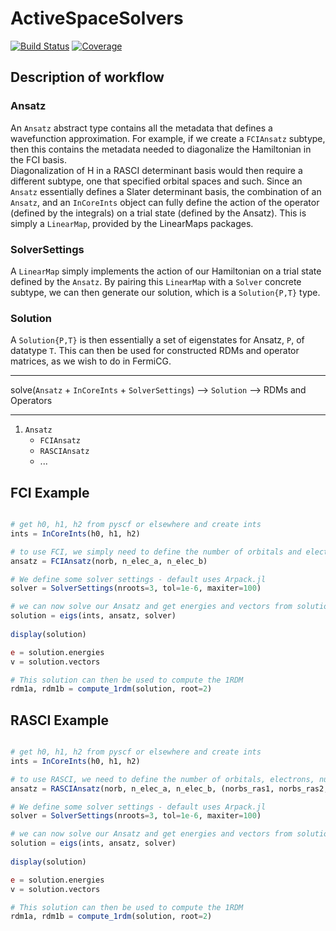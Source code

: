 # ActiveSpaceSolvers

<!-- [![Stable](https://img.shields.io/badge/docs-stable-blue.svg)](https://nmayhall-vt.github.io/ActiveSpaceSolvers.jl/stable/) -->
<!-- [![Dev](https://img.shields.io/badge/docs-dev-blue.svg)](https://nmayhall-vt.github.io/ActiveSpaceSolvers.jl/dev/) -->
[![Build Status](https://github.com/nmayhall-vt/ActiveSpaceSolvers.jl/actions/workflows/CI.yml/badge.svg?branch=main)](https://github.com/nmayhall-vt/ActiveSpaceSolvers.jl/actions/workflows/CI.yml?query=branch%3Amain)
[![Coverage](https://codecov.io/gh/nmayhall-vt/ActiveSpaceSolvers.jl/branch/main/graph/badge.svg)](https://codecov.io/gh/nmayhall-vt/ActiveSpaceSolvers.jl)

## Description of workflow

### Ansatz 
An `Ansatz` abstract type contains all the metadata that defines a wavefunction approximation.
For example, if we create a `FCIAnsatz` subtype, then this contains the metadata
needed to diagonalize the Hamiltonian in the FCI basis.  
Diagonalization of H in a RASCI determinant basis would then require a different 
subtype, one that specified orbital spaces and such.
Since an `Ansatz` essentially defines a Slater determinant basis, 
the combination of an `Ansatz`, and an `InCoreInts` object can fully define 
the action of the operator (defined by the integrals) on a trial state
(defined by the Ansatz). This is simply a `LinearMap`, provided by the LinearMaps packages.

### SolverSettings
A `LinearMap` simply implements the action of our Hamiltonian on a trial state 
defined by the `Ansatz`. By pairing this `LinearMap` with a `Solver` concrete
subtype, we can then generate our solution, which is a `Solution{P,T}` type. 

### Solution
A `Solution{P,T}` is then essentially a set of eigenstates for Ansatz, `P`, of
datatype `T`. This can then be used for constructed RDMs and operator matrices, 
as we wish to do in FermiCG. 

----

solve(`Ansatz` + `InCoreInts` + `SolverSettings`) --> `Solution` --> RDMs and Operators

----

1. `Ansatz`
	- `FCIAnsatz`
	- `RASCIAnsatz`
	- ...
	

## FCI Example
```julia

# get h0, h1, h2 from pyscf or elsewhere and create ints
ints = InCoreInts(h0, h1, h2)	

# to use FCI, we simply need to define the number of orbitals and electrons
ansatz = FCIAnsatz(norb, n_elec_a, n_elec_b)

# We define some solver settings - default uses Arpack.jl
solver = SolverSettings(nroots=3, tol=1e-6, maxiter=100)

# we can now solve our Ansatz and get energies and vectors from solution
solution = eigs(ints, ansatz, solver)
 
display(solution)

e = solution.energies
v = solution.vectors

# This solution can then be used to compute the 1RDM
rdm1a, rdm1b = compute_1rdm(solution, root=2)
```

## RASCI Example
```julia

# get h0, h1, h2 from pyscf or elsewhere and create ints
ints = InCoreInts(h0, h1, h2)	

# to use RASCI, we need to define the number of orbitals, electrons, number of orbitals in each RAS subspace (ras1, ras2, ras3), maximum number of holes allowed in ras1, and maximum number of particle excitations allowed in ras3
ansatz = RASCIAnsatz(norb, n_elec_a, n_elec_b, (norbs_ras1, norbs_ras2, norbs_ras3), max_h=n_holes, max_p=n_particles)

# We define some solver settings - default uses Arpack.jl
solver = SolverSettings(nroots=3, tol=1e-6, maxiter=100)

# we can now solve our Ansatz and get energies and vectors from solution
solution = eigs(ints, ansatz, solver)
 
display(solution)

e = solution.energies
v = solution.vectors

# This solution can then be used to compute the 1RDM
rdm1a, rdm1b = compute_1rdm(solution, root=2)
```

